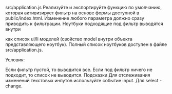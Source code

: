 src/application.js
Реализуйте и экспортируйте функцию по умолчанию, которая активизирует фильтр на основе формы доступной в public/index.html. Изменение любого параметра должно сразу приводить к фильтрации. Ноутбуки подходящие под фильтр выводятся внутри <div class="result"></div> как список ul/li моделей (свойство model внутри объекта представляющего ноутбук). Полный список ноутбуков доступен в файле src/application.js.

Условия:

Если фильтр пустой, то выводится все.
Если под фильтр ничего не подходит, то список не выводится.
Подсказки
Для отслеживания изменений текстовых инпутов используйте событие input. Для select - change.
 
